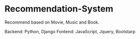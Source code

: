 # Recommendation-System
Recommend based on Movie, Music and Book.

Backend: Python, Django
Fontend: JavaScript, Jquery, Bootstarp

